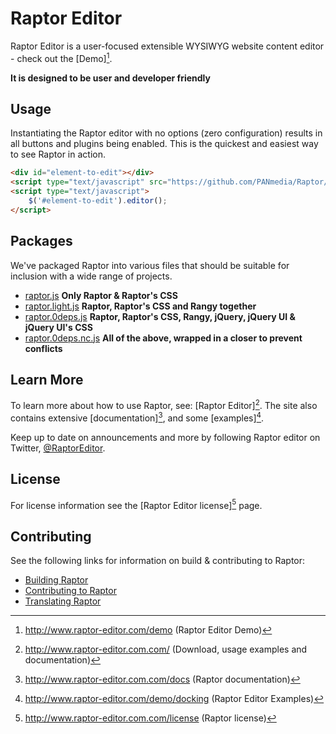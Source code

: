 Raptor Editor
===

Raptor Editor is a user-focused extensible WYSIWYG website content editor - check out the [Demo][^4].

**It is designed to be user and developer friendly**

Usage
---

Instantiating the Raptor editor with no options (zero configuration) results in all buttons and plugins being enabled.
This is the quickest and easiest way to see Raptor in action.

```HTML
<div id="element-to-edit"></div>
<script type="text/javascript" src="https://github.com/PANmedia/Raptor/blob/master/packages/raptor.0deps.js"></script>
<script type="text/javascript">
    $('#element-to-edit').editor();
</script>
```

Packages
---

We've packaged Raptor into various files that should be suitable for inclusion with a wide range of projects.

- [raptor.js](https://raw.github.com/PANmedia/Raptor/master/packages/raptor.js "Only Raptor & Raptor's CSS") **Only Raptor & Raptor's CSS**
- [raptor.light.js](https://raw.github.com/PANmedia/Raptor/master/packages/raptor.light.js "Raptor, Raptor's CSS and Rangy together") **Raptor, Raptor's CSS and Rangy together**
- [raptor.0deps.js](https://raw.github.com/PANmedia/Raptor/master/packages/raptor.0deps.js "Raptor,  Raptor's CSS, Rangy, jQuery, jQuery UI & jQuery UI's CSS") **Raptor,  Raptor's CSS, Rangy, jQuery, jQuery UI & jQuery UI's CSS**
- [raptor.0deps.nc.js](https://raw.github.com/PANmedia/Raptor/master/packages/raptor.0deps.nc.js "All of the above, wrapped in a closer to prevent conflicts") **All of the above, wrapped in a closer to prevent conflicts**

Learn More
---
To learn more about how to use Raptor, see: [Raptor Editor][^1].
The site also contains extensive [documentation][^2], and some [examples][^5].

Keep up to date on announcements and more by following Raptor editor on Twitter, [@RaptorEditor](http://twitter.com/raptoreditor).

License
---
For license information see the  [Raptor Editor license][^3] page.

Contributing
---
See the following links for information on build &amp; contributing to Raptor:

* [Building Raptor](https://github.com/PANmedia/Raptor/wiki/Building)
* [Contributing to Raptor](https://github.com/PANmedia/Raptor/wiki/Contributing-to-Raptor)
* [Translating Raptor](https://github.com/PANmedia/Raptor/wiki/Translating-Raptor)

[^1]: http://www.raptor-editor.com.com/ (Download, usage examples and documentation)
[^2]: http://www.raptor-editor.com.com/docs (Raptor documentation)
[^3]: http://www.raptor-editor.com.com/license (Raptor license)
[^4]: http://www.raptor-editor.com/demo (Raptor Editor Demo)
[^5]: http://www.raptor-editor.com/demo/docking (Raptor Editor Examples)

